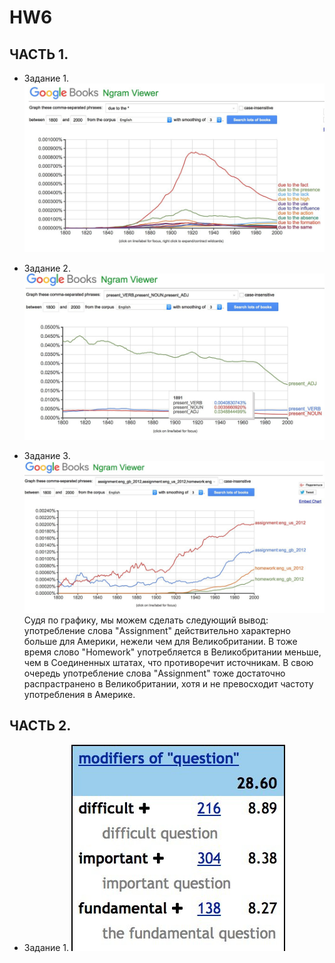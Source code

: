 # HW6
## ЧАСТЬ 1.
* Задание 1.
![alt text](https://github.com/Pogorelovaviktoriya/HW6/blob/master/1E9CC0FF-1330-4EA0-8DC5-65DA71D3F0B9.jpeg)

* Задание 2.
![alt text](https://github.com/Pogorelovaviktoriya/HW6/blob/master/6501F19D-26EA-43A7-AB91-120D813E771C.jpeg)

* Задание 3.
![alt text](https://github.com/Pogorelovaviktoriya/HW6/blob/master/F6F8C718-795B-40A2-9448-19F1BD7E6CEF.jpeg)
Судя по графику, мы можем сделать следующий вывод: употребление слова "Assignment" действительно характерно больше для Америки, нежели чем для Великобритании. В тоже время слово "Homework" употребляется в Великобритании меньше, чем в Соединенных штатах, что противоречит источникам. В свою очередь употребление слова "Assignment" тоже достаточно распрастранено в Великобритании, хотя и не превосходит частоту употребления в Америке.

## ЧАСТЬ 2.
* Задание 1.
![alt text](https://github.com/Pogorelovaviktoriya/HW6/blob/master/AB9B3FAE-728B-4126-BBC7-B3D193409998.jpeg)
